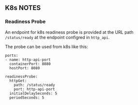 ## K8s NOTES

### Readiness Probe

An endpoint for k8s readiness probe is provided at the URL path `/status/ready` at the
endpoint configred in `http_api`.

The probe can be used from k8s like this:

    ports:
    - name: http-api-port
      containerPort: 8080
      hostPort: 8080
    
    readinessProbe:
      httpGet:
        path: /status/ready
        port: http-api-port
      initialDelaySeconds: 5
      periodSeconds: 5
